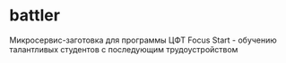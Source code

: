 # battler
Микросервис-заготовка для программы ЦФТ Focus Start - обучению талантливых студентов с последующим трудоустройством
